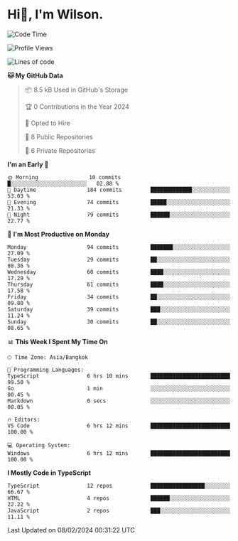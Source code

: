 # Hi👋, I'm Wilson.
<!--START_SECTION:waka-->
![Code Time](http://img.shields.io/badge/Code%20Time-1%2C186%20hrs%2035%20mins-blue)

![Profile Views](http://img.shields.io/badge/Profile%20Views-0-blue)

![Lines of code](https://img.shields.io/badge/From%20Hello%20World%20I%27ve%20Written-164.6%20thousand%20lines%20of%20code-blue)

**🐱 My GitHub Data** 

> 📦 8.5 kB Used in GitHub's Storage 
 > 
> 🏆 0 Contributions in the Year 2024
 > 
> 💼 Opted to Hire
 > 
> 📜 8 Public Repositories 
 > 
> 🔑 6 Private Repositories 
 > 
**I'm an Early 🐤** 

```text
🌞 Morning                10 commits          █░░░░░░░░░░░░░░░░░░░░░░░░   02.88 % 
🌆 Daytime                184 commits         █████████████░░░░░░░░░░░░   53.03 % 
🌃 Evening                74 commits          █████░░░░░░░░░░░░░░░░░░░░   21.33 % 
🌙 Night                  79 commits          ██████░░░░░░░░░░░░░░░░░░░   22.77 % 
```
📅 **I'm Most Productive on Monday** 

```text
Monday                   94 commits          ███████░░░░░░░░░░░░░░░░░░   27.09 % 
Tuesday                  29 commits          ██░░░░░░░░░░░░░░░░░░░░░░░   08.36 % 
Wednesday                60 commits          ████░░░░░░░░░░░░░░░░░░░░░   17.29 % 
Thursday                 61 commits          ████░░░░░░░░░░░░░░░░░░░░░   17.58 % 
Friday                   34 commits          ██░░░░░░░░░░░░░░░░░░░░░░░   09.80 % 
Saturday                 39 commits          ███░░░░░░░░░░░░░░░░░░░░░░   11.24 % 
Sunday                   30 commits          ██░░░░░░░░░░░░░░░░░░░░░░░   08.65 % 
```


📊 **This Week I Spent My Time On** 

```text
🕑︎ Time Zone: Asia/Bangkok

💬 Programming Languages: 
TypeScript               6 hrs 10 mins       █████████████████████████   99.50 % 
Go                       1 min               ░░░░░░░░░░░░░░░░░░░░░░░░░   00.45 % 
Markdown                 0 secs              ░░░░░░░░░░░░░░░░░░░░░░░░░   00.05 % 

🔥 Editors: 
VS Code                  6 hrs 12 mins       █████████████████████████   100.00 % 

💻 Operating System: 
Windows                  6 hrs 12 mins       █████████████████████████   100.00 % 
```

**I Mostly Code in TypeScript** 

```text
TypeScript               12 repos            █████████████████░░░░░░░░   66.67 % 
HTML                     4 repos             ██████░░░░░░░░░░░░░░░░░░░   22.22 % 
JavaScript               2 repos             ███░░░░░░░░░░░░░░░░░░░░░░   11.11 % 
```




 Last Updated on 08/02/2024 00:31:22 UTC
<!--END_SECTION:waka-->
